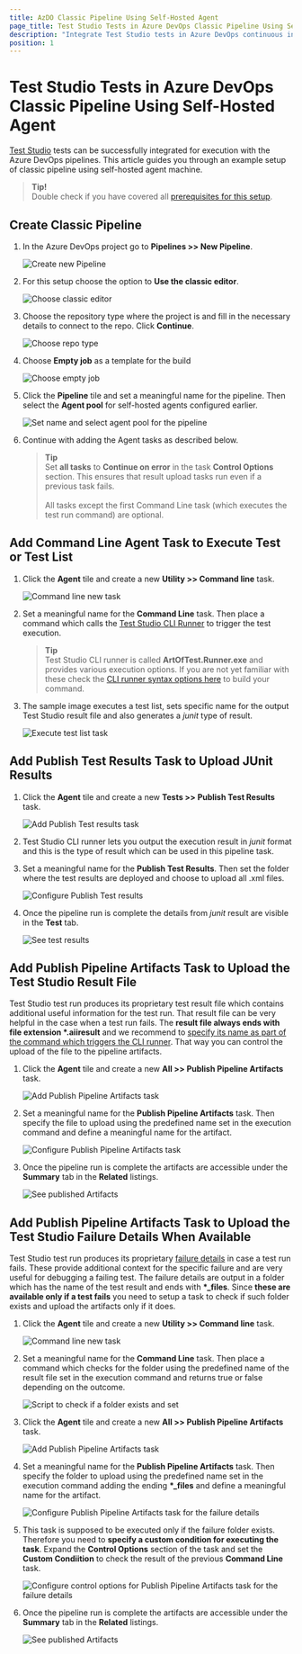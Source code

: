 ```yaml
---
title: AzDO Classic Pipeline Using Self-Hosted Agent
page_title: Test Studio Tests in Azure DevOps Classic Pipeline Using Self-Hosted Agent
description: "Integrate Test Studio tests in Azure DevOps continuous integration. Execute Test Studio tests with Azure DevOps Classic Pipeline configured with self-hosted agent."
position: 1
---
```


# Test Studio Tests in Azure DevOps Classic Pipeline Using Self-Hosted Agent

<a href="https://www.telerik.com/teststudio" target="_blank">Test Studio</a> tests can be successfully integrated for execution with the Azure DevOps pipelines. This article guides you through an example setup of classic pipeline using self-hosted agent machine. 

> __Tip!__
><br>
> Double check if you have covered all <a href="/advanced-topics/build-server/azdo/azdo-pipelines-and-test-studio-tests#choose-the-configuration-to-setup" target="_blank">prerequisites for this setup</a>. 

## Create Classic Pipeline

1. In the Azure DevOps project go to **Pipelines >> New Pipeline**.

    ![Create new Pipeline][9]

2. For this setup choose the option to **Use the classic editor**.

    ![Choose classic editor][10]

3. Choose the repository type where the project is and fill in the necessary details to connect to the repo. Click **Continue**.

    ![Choose repo type][11]

4. Choose **Empty job** as a template for the build

    ![Choose empty job][12]

5. Click the __Pipeline__ tile and set a meaningful name for the pipeline. Then select the __Agent pool__ for self-hosted agents configured earlier.

    ![Set name and select agent pool for the pipeline][13]

6. Continue with adding the Agent tasks as described below. 

    > __Tip__
    ><br>
    > Set __all tasks__ to **Continue on error** in the task **Control Options** section. This ensures that result upload tasks run even if a previous task fails. 
    ><br>
    ><br>
    > All tasks except the first Command Line task (which executes the test run command) are optional. 

## Add Command Line Agent Task to Execute Test or Test List

1. Click the __Agent__ tile and create a new __Utility >> Command line__ task.

    ![Command line new task][14]

2. Set a meaningful name for the __Command Line__ task. Then place a command which calls the <a href="/features/test-runners/artoftest-runner" target="_blank">Test Studio CLI Runner</a> to trigger the test execution. 

    > __Tip__
    > <br>
    > Test Studio CLI runner is called __ArtOfTest.Runner.exe__ and provides various execution options. If you are not yet familiar with these check the <a href="/features/test-runners/artoftest-runner#options-to-specify-which-file-to-execute" target="_blank">CLI runner syntax options here</a> to build your command. 
   
3. The sample image executes a test list, sets specific name for the output Test Studio result file and also generates a _junit_ type of result. 

    ![Execute test list task][15]

## Add Publish Test Results Task to Upload JUnit Results

1. Click the __Agent__ tile and create a new __Tests >> Publish Test Results__ task.

    ![Add Publish Test results task][17]

2. Test Studio CLI runner lets you output the execution result in _junit_ format and this is the type of result which can be used in this pipeline task. 
   
3. Set a meaningful name for the **Publish Test Results**. Then set the folder where the test results are deployed and choose to upload all .xml files. 

    ![Configure Publish Test results][18]

4. Once the pipeline run is complete the details from _junit_ result are visible in the **Test** tab.

    ![See test results][19]

## Add Publish Pipeline Artifacts Task to Upload the Test Studio Result File 

Test Studio test run produces its proprietary test result file which contains additional useful information for the test run. That result file can be very helpful in the case when a test run fails. The __result file always ends with file extension *.aiiresult__ and we recommend to <a href="/features/test-runners/artoftest-runner#result-option" target="_blank">specify its name as part of the command which triggers the CLI runner</a>. That way you can control the upload of the file to the pipeline artifacts. 

1. Click the __Agent__ tile and create a new __All >> Publish Pipeline Artifacts__ task.

    ![Add Publish Pipeline Artifacts task](/img/advanced-topics/build-server/azure-devops/fig20.png)

2. Set a meaningful name for the **Publish Pipeline Artifacts** task. Then specify the file to upload using the predefined name set in the execution command and define a meaningful name for the artifact.

    ![Configure Publish Pipeline Artifacts task](/img/advanced-topics/build-server/azure-devops/fig21.png)

3. Once the pipeline run is complete the artifacts are accessible under the __Summary__ tab in the __Related__ listings. 

    ![See published Artifacts](/img/advanced-topics/build-server/azure-devops/fig22.png)

## Add Publish Pipeline Artifacts Task to Upload the Test Studio Failure Details When Available 

Test Studio test run produces its proprietary <a href="/automated-tests/test-results/step-failure-details" target="_blank">failure details</a> in case a test run fails. These provide additional context for the specific failure and are very useful for debugging a failing test. The failure details are output in a folder which has the name of the test result and ends with __*\_files__. Since __these are available only if a test fails__ you need to setup a task to check if such folder exists and upload the artifacts only if it does. 

1. Click the __Agent__ tile and create a new __Utility >> Command line__ task.

    ![Command line new task][14]

2. Set a meaningful name for the __Command Line__ task. Then place a command which checks for the folder using the predefined name of the result file set in the execution command and returns true or false depending on the outcome. 

    ![Script to check if a folder exists and set](/img/advanced-topics/build-server/azure-devops/fig23.png)

3. Click the __Agent__ tile and create a new __All >> Publish Pipeline Artifacts__ task.

    ![Add Publish Pipeline Artifacts task](/img/advanced-topics/build-server/azure-devops/fig20.png)

4. Set a meaningful name for the **Publish Pipeline Artifacts** task. Then specify the folder to upload using the predefined name set in the execution command adding the ending __*\_files__ and define a meaningful name for the artifact.

    ![Configure Publish Pipeline Artifacts task for the failure details](/img/advanced-topics/build-server/azure-devops/fig24.png)

5. This task is supposed to be executed only if the failure folder exists. Therefore you need to __specify a custom condition for executing the task__. Expand the __Control Options__ section of the task and set the __Custom Condiition__ to check the result of the previous __Command Line__ task. 

    ![Configure control options for Publish Pipeline Artifacts task for the failure details](/img/advanced-topics/build-server/azure-devops/fig25.png)

6. Once the pipeline run is complete the artifacts are accessible under the __Summary__ tab in the __Related__ listings. 

    ![See published Artifacts](/img/advanced-topics/build-server/azure-devops/fig22.png)


[9]: /img/advanced-topics/build-server/azure-devops/fig9.png
[10]: /img/advanced-topics/build-server/azure-devops/fig10.png
[11]: /img/advanced-topics/build-server/azure-devops/fig11.png
[12]: /img/advanced-topics/build-server/azure-devops/fig12.png
[13]: /img/advanced-topics/build-server/azure-devops/fig13.png
[14]: /img/advanced-topics/build-server/azure-devops/fig14.png
[15]: /img/advanced-topics/build-server/azure-devops/fig15.png
[16]: /img/advanced-topics/build-server/azure-devops/fig16.png
[17]: /img/advanced-topics/build-server/azure-devops/fig17.png
[18]: /img/advanced-topics/build-server/azure-devops/fig18.png
[19]: /img/advanced-topics/build-server/azure-devops/fig19.png



    

